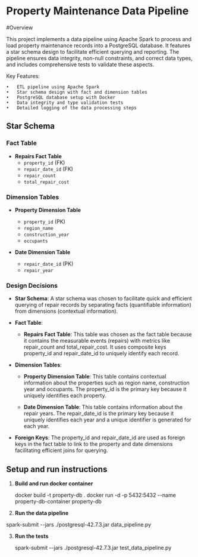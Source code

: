 # Property Maintenance Data Pipeline

#Overview

This project implements a data pipeline using Apache Spark to process and load property maintenance records into a PostgreSQL database. It features a star schema design to facilitate efficient querying and reporting. The pipeline ensures data integrity, non-null constraints, and correct data types, and includes comprehensive tests to validate these aspects.

Key Features:

	•	ETL pipeline using Apache Spark
	•	Star schema design with fact and dimension tables
	•	PostgreSQL database setup with Docker
	•	Data integrity and type validation tests
	•	Detailed logging of the data processing steps
 
## Star Schema

### Fact Table
- **Repairs Fact Table**
  - `property_id` (FK)
  - `repair_date_id` (FK)
  - `repair_count`
  - `total_repair_cost`

### Dimension Tables
- **Property Dimension Table**
  - `property_id` (PK)
  - `region_name`
  - `construction_year`
  - `occupants`

- **Date Dimension Table**
  - `repair_date_id` (PK)
  - `repair_year`

### Design Decisions

- **Star Schema**: A star schema was chosen to facilitate quick and efficient querying of repair records by separating facts (quantifiable information) from dimensions (contextual information).

- **Fact Table**:
  
  - **Repairs Fact Table**: This table was chosen as the fact table because it contains the measurable events (repairs) with metrics like repair_count and total_repair_cost. It uses composite keys property_id and repair_date_id to uniquely identify each record.

- **Dimension Tables**:
  
  - **Property Dimension Table**: This table contains contextual information about the properties such as region name, construction year and occupants. The property_id is the primary key because it uniquely identifies each property.
  
  - **Date Dimension Table**: This table contains information about the repair years. The repair_date_id is the primary key because it uniquely identifies each year and a unique identifier is generated for each year.

- **Foreign Keys**: The property_id and repair_date_id are used as foreign keys in the fact table to link to the property and date dimensions facilitating efficient joins for querying.

## Setup and run instructions

1. **Build and run docker container**
   
   docker build -t property-db .
   docker run -d -p 5432:5432 --name property-db-container property-db

2.  **Run the data pipeline**
   
   spark-submit --jars ./postgresql-42.7.3.jar data_pipeline.py

3. **Run the tests**

   spark-submit --jars ./postgresql-42.7.3.jar test_data_pipeline.py
